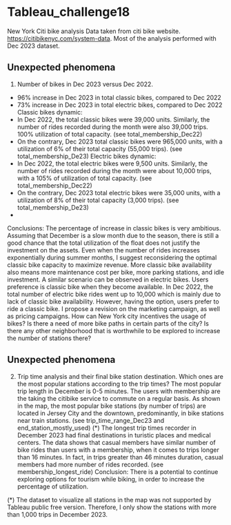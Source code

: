 # Tableau_challenge18
New York Citi bike analysis 
Data taken from citi bike website. https://citibikenyc.com/system-data. 
Most of the analysis performed with Dec 2023 dataset.

## Unexpected phenomena
1. Number of bikes in Dec 2023 versus Dec 2022. 
-	96% increase in Dec 2023 in total classic bikes, compared to Dec 2022
-	73% increase in Dec 2023 in total electric bikes, compared to Dec 2022
Classic bikes dynamic:
-	In Dec 2022, the total classic bikes were 39,000 units. Similarly, the number of rides recorded during the month were also 39,000 trips. 100% utilization of total capacity. (see total_membership_Dec22)
-	On the contrary, Dec 2023 total classic bikes were 965,000 units, with a utilization of 6% of their total capacity (55,000 trips). (see total_membership_De23)
Electric bikes dynamic:
-	In Dec 2022, the total electric bikes were 9,500 units. Similarly, the number of rides recorded during the month were about 10,000 trips, with a 105% of utilization of total capacity. (see total_membership_Dec22)
-	On the contrary, Dec 2023 total electric bikes were 35,000 units, with a utilization of 8% of their total capacity (3,000 trips). (see total_membership_De23)
-	
Conclusions: 
The percentage of increase in classic bikes is very ambitious. Assuming that December is a slow month due to the season, there is still a good chance that the total utilization of the float does not justify the investment on the assets. Even when the number of rides increases exponentially during summer months, I suggest reconsidering the optimal classic bike capacity to maximize revenue. More classic bike availability also means more maintenance cost per bike, more parking stations, and idle investment.
A similar scenario can be observed in electric bikes. Users preference is classic bike when they become available. In Dec 2022, the total number of electric bike rides went up to 10,000 which is mainly due to lack of classic bike availability. However, having the option, users prefer to ride a classic bike.
I propose a revision on the marketing campaign, as well as pricing campaigns. How can New York city incentives the usage of bikes? Is there a need of more bike paths in certain parts of the city? Is there any other neighborhood that is worthwhile to be explored to increase the number of stations there?

## Unexpected phenomena
2.	Trip time analysis and their final bike station destination. Which ones are the most popular stations according to the trip times?
The most popular trip length in December is 0-5 minutes. The users with membership are the taking the citibike service to commute on a regular basis. As shown in the map, the most popular bike stations (by number of trips) are located in Jersey City and the downtown, predominantly, in bike stations near train stations. (see trip_time_range_Dec23 and end_station_mostly_used) (*)
The longest trip times recorder in December 2023 had final destinations in turistic places and medical centers. The data shows that casual members have similar number of bike rides than users with a membership, when it comes to trips longer than 16 minutes. In fact, in trips greater than 46 minutes duration, casual members had more number of rides recorded. (see membership_longest_ride) 
Conclusion: There is a potential to continue exploring options for tourism while biking, in order to increase the percentage of utilization.

(*) The dataset to visualize all stations in the map was not supported by Tableau public free version. Therefore, I only show the stations with more than 1,000 trips in December 2023.



